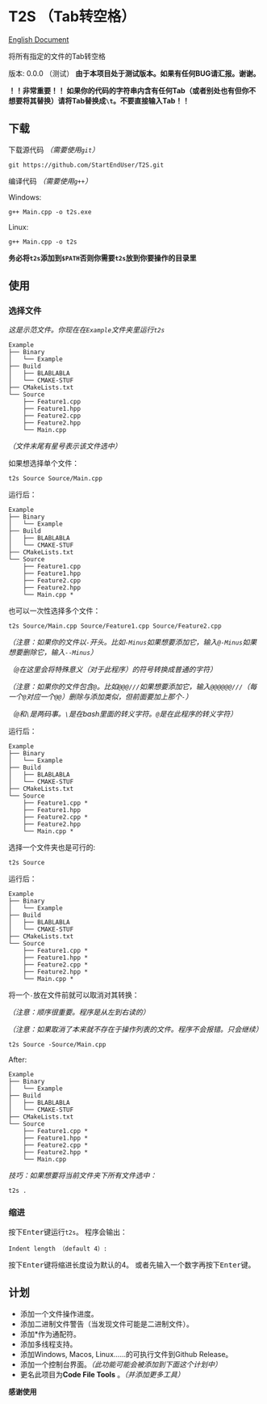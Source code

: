 # T2S （Tab转空格）

[English Document](README.md)

将所有指定的文件的Tab转空格

版本: 0.0.0 （测试）
**由于本项目处于测试版本。如果有任何BUG请汇报。谢谢。**

**！！非常重要！！ 如果你的代码的字符串内含有任何Tab（或者别处也有但你不想要将其替换）请将Tab替换成`\t`。不要直接输入Tab！！**

## 下载
下载源代码 *（需要使用`git`）*
```
git https://github.com/StartEndUser/T2S.git
```

编译代码 *（需要使用`g++`）*

Windows:
```
g++ Main.cpp -o t2s.exe
```
Linux:
```
g++ Main.cpp -o t2s
```

**务必将`t2s`添加到`$PATH`否则你需要`t2s`放到你要操作的目录里**
## 使用
### 选择文件
*这是示范文件。你现在在`Example`文件夹里运行`t2s`*
```
Example
├── Binary
│   └── Example
├── Build
│   ├── BLABLABLA
│   └── CMAKE-STUF
├── CMakeLists.txt
└── Source
    ├── Feature1.cpp
    ├── Feature1.hpp
    ├── Feature2.cpp
    ├── Feature2.hpp
    └── Main.cpp
```
*（文件末尾有星号表示该文件选中）*

如果想选择单个文件：
```
t2s Source Source/Main.cpp
```
运行后：
```
Example
├── Binary
│   └── Example
├── Build
│   ├── BLABLABLA
│   └── CMAKE-STUF
├── CMakeLists.txt
└── Source
    ├── Feature1.cpp
    ├── Feature1.hpp
    ├── Feature2.cpp
    ├── Feature2.hpp
    └── Main.cpp *
```

也可以一次性选择多个文件：
```
t2s Source/Main.cpp Source/Feature1.cpp Source/Feature2.cpp
```
*（注意：如果你的文件以`-`开头。比如`-Minus`如果想要添加它，输入`@-Minus`如果想要删除它，输入`--Minus`）*

*（`@`在这里会将特殊意义（对于此程序）的符号转换成普通的字符）*

*（注意：如果你的文件包含`@`。比如`@@@///`如果想要添加它，输入`@@@@@@///`（每一个`@`对应一个`@@`）删除与添加类似，但前面要加上那个`-`）*

*（`@`和`\`是两码事。`\`是在bash里面的转义字符。`@`是在此程序的转义字符）*

运行后：
```
Example
├── Binary
│   └── Example
├── Build
│   ├── BLABLABLA
│   └── CMAKE-STUF
├── CMakeLists.txt
└── Source
    ├── Feature1.cpp *
    ├── Feature1.hpp
    ├── Feature2.cpp *
    ├── Feature2.hpp
    └── Main.cpp *
```

选择一个文件夹也是可行的:
```
t2s Source
```
运行后：
```
Example
├── Binary
│   └── Example
├── Build
│   ├── BLABLABLA
│   └── CMAKE-STUF
├── CMakeLists.txt
└── Source
    ├── Feature1.cpp *
    ├── Feature1.hpp *
    ├── Feature2.cpp *
    ├── Feature2.hpp *
    └── Main.cpp *
```

将一个`-`放在文件前就可以取消对其转换：

*（注意：顺序很重要。程序是从左到右读的）*

*（注意：如果取消了本来就不存在于操作列表的文件。程序不会报错。只会继续）*
```
t2s Source -Source/Main.cpp
```
After:
```
Example
├── Binary
│   └── Example
├── Build
│   ├── BLABLABLA
│   └── CMAKE-STUF
├── CMakeLists.txt
└── Source
    ├── Feature1.cpp *
    ├── Feature1.hpp *
    ├── Feature2.cpp *
    ├── Feature2.hpp *
    └── Main.cpp
```

*技巧：如果想要将当前文件夹下所有文件选中：*
```
t2s .
```

### 缩进
按下<kbd>Enter</kbd>键运行`t2s`。
程序会输出：
```
Indent length （default 4）:
```

按下<kbd>Enter</kbd>键将缩进长度设为默认的4。
或者先输入一个数字再按下<kbd>Enter</kbd>键。

## 计划
 - 添加一个文件操作进度。
 - 添加二进制文件警告（当发现文件可能是二进制文件）。
 - 添加*作为通配符。
 - 添加多线程支持。
 - 添加Windows, Macos, Linux......的可执行文件到Github Release。
 - 添加一个控制台界面。*（此功能可能会被添加到下面这个计划中）*
 - 更名此项目为**Code File Tools** 。*（并添加更多工具）*

**感谢使用**
